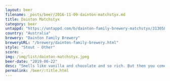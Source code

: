 ```yaml
---
layout: beer
filename: _posts/beer/2016-11-09-dainton-matchstyx.md
title: Dainton Matchstyx
category: beer
untappd: "https://untappd.com/b/dainton-family-brewery-matchstyx/3130581"
country: "Australia"
brewery: "Dainton Family Brewery"
breweryURL: "/brewery/dainton-family-brewery.html"
style: "Stout - Other"
score: .
img: /img/list/dainton-matchstyx.jpeg
beer-date: "2019-06-22"
desc: "Smells like vanilla and chocolate and so rich. But then you come to the taste and it just blows you away. You get both the chilli and the smoke are there but perfectly subtle so that they add to the beer without overwhelming it.  Leaves a lovely sense of warming inside and a beautiful sweetness on the palette/10"
permalink: /beer/:title.html
---
```

